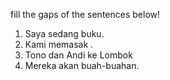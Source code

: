 fill the gaps of the sentences below!

1. Saya sedang 		buku.
2. Kami memasak		.
3. Tono dan Andi	ke Lombok
4. Mereka akan		buah-buahan.
